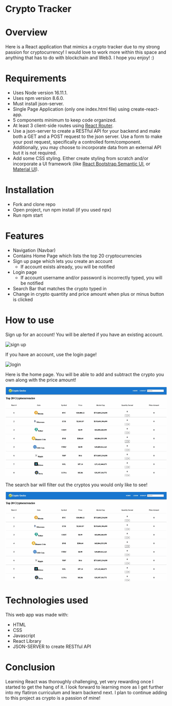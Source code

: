 # Crypto Tracker


# Overview

Here is a React application that mimics a crypto tracker due to my strong passion for cryptocurrency! I would love to work more within this space and anything that has to do with blockchain and Web3. I hope you enjoy! :)

# Requirements 

* Uses Node version 16.11.1.
* Uses npm version 8.6.0.
* Must install json-server.
* Single Page Application (only one index.html file) using create-react-app.
* 5 components minimum to keep code organized. 
* At least 3 client-side routes using [React Router](https://reactrouter.com/).
* Use a json-server to create a RESTful API for your backend and make both a GET and a POST request to the json server. Use a form to make your post request, specifically a controlled form/component. Additionally, you may choose to incorporate data from an external API but it is not required.
* Add some CSS styling. Either create styling from scratch and/or incorporate a UI framework (like [React Bootstrap](https://react-bootstrap.github.io/),[Semantic UI](https://react.semantic-ui.com/), or [Material UI](https://mui.com/)).

# Installation

* Fork and clone repo
* Open project, run npm install (if you used npx)
* Run npm start 

# Features 

* Navigation (Navbar)
* Contains Home Page which lists the top 20 cryptocurrencies 
* Sign up page which lets you create an account 
    * If account exists already, you will be notified
* Login page
    * If account username and/or password is incorrectly typed, you will be notified 
* Search Bar that matches the crypto typed in 
* Change in crypto quantity and price amount when plus or minus button is clicked  


# How to use 

Sign up for an account! You will be alerted if you have an existing account. 

![sign up](./gifs/signup.gif)

If you have an account, use the login page!

![login](./gifs/login.gif)

Here is the home page. You will be able to add and subtract the crypto you own along with the price amount!

![sign up](./gifs/crypto.gif)

The search bar will filter out the cryptos you would only like to see!

![search](./gifs/search.gif)


# Technologies used 

This web app was made with:

* HTML
* CSS
* Javascript
* React Library
* JSON-SERVER to create RESTful API 


# Conclusion 

Learning React was thoroughly challenging, yet very rewarding once I started to get the hang of it. I look forward to learning more as I get further into my flatiron curriculum and learn backend next. I plan to continue adding to this project as crypto is a passion of mine!
